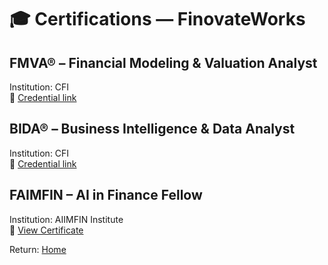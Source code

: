 # 🎓 Certifications — FinovateWorks

## FMVA® – Financial Modeling & Valuation Analyst  
Institution: CFI  
🔗 [Credential link](https://www.credential.net/a5aba2fc-b5b8-476a-b64a-c59bf17c7cea)

## BIDA® – Business Intelligence & Data Analyst  
Institution: CFI  
🔗 [Credential link](https://www.credential.net/7cf78594-60f5-458b-b324-bcdc4c63b39a)

## FAIMFIN – AI in Finance Fellow  
Institution: AIIMFIN Institute  
🔗 [View Certificate](https://drive.google.com/file/d/your-link-here)

Return: [Home](./README.md)
